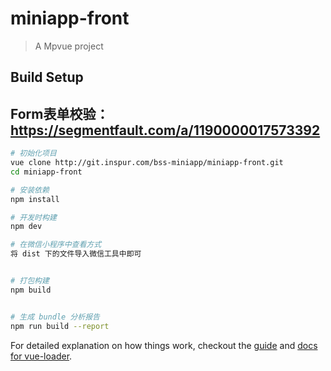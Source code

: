 # miniapp-front

> A Mpvue project

## Build Setup

## Form表单校验： https://segmentfault.com/a/1190000017573392

``` bash
# 初始化项目
vue clone http://git.inspur.com/bss-miniapp/miniapp-front.git
cd miniapp-front

# 安装依赖
npm install

# 开发时构建
npm dev

# 在微信小程序中查看方式
将 dist 下的文件导入微信工具中即可


# 打包构建
npm build


# 生成 bundle 分析报告
npm run build --report
```

For detailed explanation on how things work, checkout the [guide](http://vuejs-templates.github.io/webpack/) and [docs for vue-loader](http://vuejs.github.io/vue-loader).


<!-- 
手机号校验正则： /^(13[0-9]|14[579]|15[0-3,5-9]|16[6]|17[0135678]|18[0-9]|19[89])\d{8}$/
邮箱校验正则： /[\w!#$%&'*+/=?^_`{|}~-]+(?:\.[\w!#$%&'*+/=?^_`{|}~-]+)*@(?:[\w](?:[\w-]*[\w])?\.)+[\w](?:[\w-]*[\w])?/

@郎艳萍 注册那块的校验
 -->
